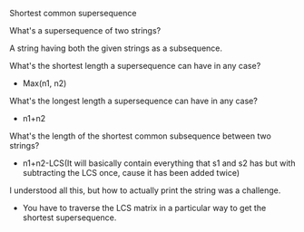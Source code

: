 Shortest common supersequence

What's a supersequence of two strings?

A string having both the given strings as a subsequence. 

What's the shortest length a supersequence can have in any case?
 - Max(n1, n2)

What's the longest length a supersequence can have in any case?
 - n1+n2


What's the length of the shortest common subsequence between two strings?

 - n1+n2-LCS(It will basically contain everything that s1 and s2 has but with subtracting the LCS once, cause it has been added twice)
 
 
I understood all this, but how to actually print the string was a challenge.
- You have to traverse the LCS matrix in a particular way to get the shortest supersequence.